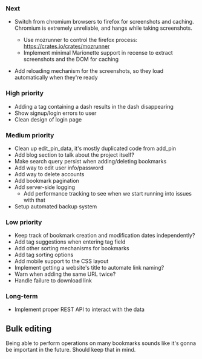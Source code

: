 ### Next
- Switch from chromium browsers to firefox for screenshots and caching. Chromium is extremely unreliable, and
  hangs while taking screenshots.
  - Use mozrunner to control the firefox process: https://crates.io/crates/mozrunner
  - Implement minimal Marionette support in recense to extract screenshots and the DOM for caching

- Add reloading mechanism for the screenshots, so they load automatically when they're ready

### High priority
- Adding a tag containing a dash results in the dash disappearing
- Show signup/login errors to user
- Clean design of login page

### Medium priority
- Clean up edit_pin_data, it's mostly duplicated code from add_pin
- Add blog section to talk about the project itself?
- Make search query persist when adding/deleting bookmarks 
- Add way to edit user info/password
- Add way to delete accounts
- Add bookmark pagination
- Add server-side logging
	- Add performance tracking to see when we start running into issues with that
- Setup automated backup system

### Low priority
- Keep track of bookmark creation and modification dates independently?
- Add tag suggestions when entering tag field
- Add other sorting mechanisms for bookmarks
- Add tag sorting options
- Add mobile support to the CSS layout
- Implement getting a website's title to automate link naming?
- Warn when adding the same URL twice?
- Handle failure to download link

### Long-term
- Implement proper REST API to interact with the data

## Bulk editing
Being able to perform operations on many bookmarks sounds like it's gonna be important in the future. Should
keep that in mind.

